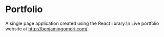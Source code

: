 # Portfolio 
A single page application created using the React library.\n
Live portfolio website at http://benjamingomori.com/
